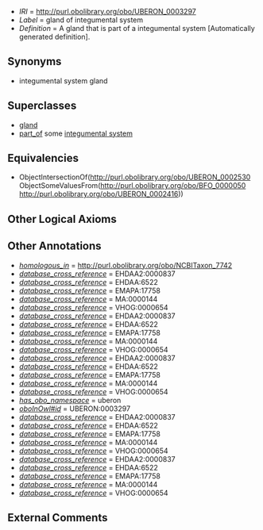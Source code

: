  * *IRI* = http://purl.obolibrary.org/obo/UBERON_0003297
 * *Label* = gland of integumental system
 * *Definition* = A gland that is part of a integumental system [Automatically generated definition].

## Synonyms

 * integumental system gland

## Superclasses

 * [gland](../../UBERON/30/UBERON_0002530.md)
 * [part_of](../../BFO/50/BFO_0000050.md) some [integumental system](../../UBERON/16/UBERON_0002416.md)

## Equivalencies

 * ObjectIntersectionOf(<http://purl.obolibrary.org/obo/UBERON_0002530> ObjectSomeValuesFrom(<http://purl.obolibrary.org/obo/BFO_0000050> <http://purl.obolibrary.org/obo/UBERON_0002416>))

## Other Logical Axioms


## Other Annotations

 * *[homologous_in](../../core#homologous/in/core#homologous_in.md)* = http://purl.obolibrary.org/obo/NCBITaxon_7742
 * *[database_cross_reference](../../ef/oboInOwl#hasDbXref.md)* = EHDAA2:0000837
 * *[database_cross_reference](../../ef/oboInOwl#hasDbXref.md)* = EHDAA:6522
 * *[database_cross_reference](../../ef/oboInOwl#hasDbXref.md)* = EMAPA:17758
 * *[database_cross_reference](../../ef/oboInOwl#hasDbXref.md)* = MA:0000144
 * *[database_cross_reference](../../ef/oboInOwl#hasDbXref.md)* = VHOG:0000654
 * *[database_cross_reference](../../ef/oboInOwl#hasDbXref.md)* = EHDAA2:0000837
 * *[database_cross_reference](../../ef/oboInOwl#hasDbXref.md)* = EHDAA:6522
 * *[database_cross_reference](../../ef/oboInOwl#hasDbXref.md)* = EMAPA:17758
 * *[database_cross_reference](../../ef/oboInOwl#hasDbXref.md)* = MA:0000144
 * *[database_cross_reference](../../ef/oboInOwl#hasDbXref.md)* = VHOG:0000654
 * *[database_cross_reference](../../ef/oboInOwl#hasDbXref.md)* = EHDAA2:0000837
 * *[database_cross_reference](../../ef/oboInOwl#hasDbXref.md)* = EHDAA:6522
 * *[database_cross_reference](../../ef/oboInOwl#hasDbXref.md)* = EMAPA:17758
 * *[database_cross_reference](../../ef/oboInOwl#hasDbXref.md)* = MA:0000144
 * *[database_cross_reference](../../ef/oboInOwl#hasDbXref.md)* = VHOG:0000654
 * *[has_obo_namespace](../../ce/oboInOwl#hasOBONamespace.md)* = uberon
 * *[oboInOwl#id](../../id/oboInOwl#id.md)* = UBERON:0003297
 * *[database_cross_reference](../../ef/oboInOwl#hasDbXref.md)* = EHDAA2:0000837
 * *[database_cross_reference](../../ef/oboInOwl#hasDbXref.md)* = EHDAA:6522
 * *[database_cross_reference](../../ef/oboInOwl#hasDbXref.md)* = EMAPA:17758
 * *[database_cross_reference](../../ef/oboInOwl#hasDbXref.md)* = MA:0000144
 * *[database_cross_reference](../../ef/oboInOwl#hasDbXref.md)* = VHOG:0000654
 * *[database_cross_reference](../../ef/oboInOwl#hasDbXref.md)* = EHDAA2:0000837
 * *[database_cross_reference](../../ef/oboInOwl#hasDbXref.md)* = EHDAA:6522
 * *[database_cross_reference](../../ef/oboInOwl#hasDbXref.md)* = EMAPA:17758
 * *[database_cross_reference](../../ef/oboInOwl#hasDbXref.md)* = MA:0000144
 * *[database_cross_reference](../../ef/oboInOwl#hasDbXref.md)* = VHOG:0000654

## External Comments

